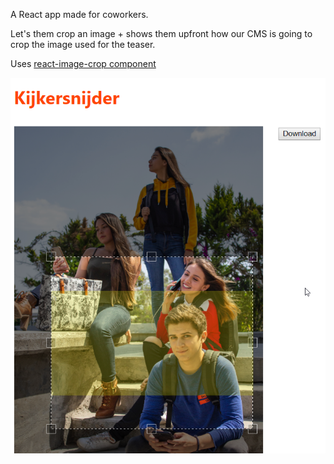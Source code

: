 A React app made for coworkers.

Let's them crop an image + shows them upfront how our CMS is going to crop the image used for the teaser.

Uses [react-image-crop component](https://github.com/DominicTobias/react-image-crop) 

![Screenshot](./kijkersnijder.png)
